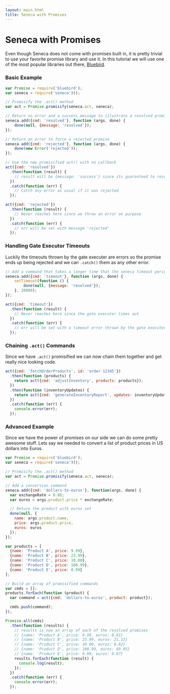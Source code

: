 ```yaml
---
layout: main.html
title: Seneca with Promises
---
```


# Seneca with Promises

Even though Seneca does not come with promises built in, it is pretty trivial to use your favorite promise library and use it. In this tutorial we will use one of the most popular libraries out there, [Bluebird][].

### Basic Example
```js
var Promise = require('bluebird');
var seneca = require('seneca')();

// Promisify the .act() method
var act = Promise.promisify(seneca.act, seneca);

// Return no error and a success message to illustrate a resolved promise
seneca.add({cmd: 'resolved'}, function (args, done) {
	done(null, {message: 'resolved'});
});

// Return an error to force a rejected promise
seneca.add({cmd: 'rejected'}, function (args, done) {
	done(new Error('rejected'));
});

// Use the new promisified act() with no callback
act({cmd: 'resolved'})
  .then(function (result) {
    // result will be {message: 'success'} since its guaranteed to resolve
  })
  .catch(function (err) {
    // Catch any error as usual if it was rejected
  });

act({cmd: 'rejected'})
  .then(function (result) {
    // Never reaches here since we throw an error on purpose
  })
  .catch(function (err) {
    // err will be set with message 'rejected'
  });
```

### Handling Gate Executor Timeouts

Luckily the timeouts thrown by the gate executer are errors so the promise ends up being rejected and we can `.catch()` them as any other error.

```js
// Add a command that takes a longer time that the seneca timeout period
seneca.add({cmd: 'timeout'}, function (args, done) {
	setTimeout(function () {
		done(null, {message: 'resolved'});
	}, 20000);
});

act({cmd: 'timeout'})
  .then(function (result) {
    // Never reaches here since the gate executer times out
  })
  .catch(function (err) {
    // err will be set with a timeout error thrown by the gate executer
  });
```

### Chaining `.act()` Commands

Since we have `.act()` promisified we can now chain them together and get really nice looking code.

```js
act({cmd: 'fetchOrderProducts', id: 'order-12345'})
  .then(function (products) {
    return act({cmd: 'adjustInventory', products: products});
  })
  .then(function (inventoryUpdates) {
    return act({cmd: 'generateInventoryReport', updates: inventoryUpdates})
  })
  .catch(function (err) {
    console.error(err);
  });
```

### Advanced Example

Since we have the power of promises on our side we can do some pretty awesome stuff. Lets say we needed to convert a list of product prices in US dollars into Euros.

```js
var Promise = require('bluebird');
var seneca = require('seneca')();

// Promisify the .act() method
var act = Promise.promisify(seneca.act, seneca);

// Add a conversion command
seneca.add({cmd: 'dollars-to-euros'}, function(args, done) {
  var exchangeRate = 0.88;
  var euros = args.product.price * exchangeRate;

  // Return the product with euros set
  done(null, {
    name: args.product.name,
    price: args.product.price,
    euros: euros
  });
});

var products = [
  {name: 'Product A', price: 9.99},
  {name: 'Product B', price: 23.99},
  {name: 'Product C', price: 10.00},
  {name: 'Product D', price: 100.99},
  {name: 'Product E', price: 0.99}
];

// Build an array of promisified commands
var cmds = [];
products.forEach(function (product) {
  var command = act({cmd: 'dollars-to-euros', product: product});

  cmds.push(command);
});

Promise.all(cmds)
  .then(function (results) {
    // results is now an array of each of the resolved promises
    // {name: 'Product A', price: 9.99, euros: 8.81}
    // {name: 'Product B', price: 23.99, euros: 21.15}
    // {name: 'Product C', price: 10.00, euros: 8.82}
    // {name: 'Product D', price: 100.99, euros: 89.05}
    // {name: 'Product E', price: 0.99, euros: 0.87}
    results.forEach(function (result) {
      console.log(result);
    });
  })
  .catch(function (err) {
    console.error(err);
  });
```

[Bluebird]: https://www.npmjs.com/package/bluebird

